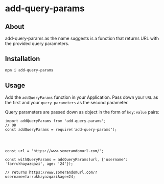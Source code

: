 # add-query-params

## About

add-query-params as the name suggests is a function that returns URL with the provided query parameters.

<!-- Installation -->
## Installation

  ```sh
  npm i add-query-params
  ```

<!-- USAGE EXAMPLES -->
## Usage

Add the ``addQueryParams`` function in your Application. Pass down your `URL` as the first and your `query parameters` as the second parameter.


Query parameters are passed down as object in the form of ``key:value`` pairs:



```
import addQueryParams from 'add-query-params';
// OR
const addQueryParams = require('add-query-params');




const url = 'https://www.somerandomurl.com/';

const withQueryParams = addQueryParams(url, {'username': 'farrukhayazqazi', age: '24'}); 

// returns https://www.somerandomurl.com/?username=farrukhayazqazi&age=24;

```
